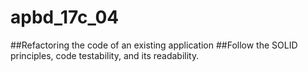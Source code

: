 # apbd_17c_04
##Refactoring the code of an existing application
##Follow the SOLID principles, code testability, and its readability.
